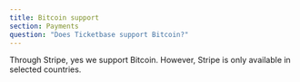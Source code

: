 ```yaml
---
title: Bitcoin support
section: Payments
question: "Does Ticketbase support Bitcoin?"
---
```


Through Stripe, yes we support Bitcoin. However, Stripe is only available in selected countries.
